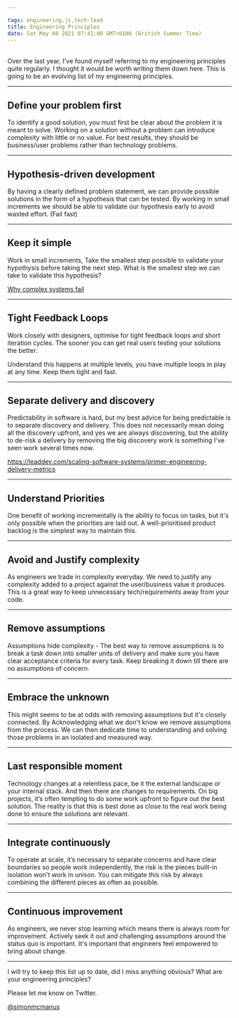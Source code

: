 ```yaml
---

tags: engineering,js,tech-lead
title: Engineering Principles
date: Sat May 08 2021 07:41:00 GMT+0100 (British Summer Time)
---
```

   
Over the last year, I've found myself referring to my engineering principles quite regularly. I thought it would be worth writing them down here.  This is going to be an evolving list of my engineering principles. 

*****
## Define your problem first 

To identify a good solution, you must first be clear about the problem it is meant to solve. 
Working on a solution without a problem can introduce complexity with little or no value.
For best results, they should be business/user problems rather than technology problems. 

*****

## Hypothesis-driven development 

By having a clearly defined problem statement, we can provide possible solutions in the form of a hypothesis that can be tested. By working in small increments we should be able to validate our hypothesis early to avoid wasted effort. (Fail fast)

*****
## Keep it simple 

Work in small increments, Take the smallest step possible to validate your hypothysis before taking the next step. What is the smallest step we can take to validate this hypothesis?

[Why complex systems fail](https://how.complexsystems.fail)

*****

## Tight Feedback Loops

Work closely with designers, optimise for tight feedback loops and short iteration cycles. The sooner you can get real users testing your solutions the better. 

Understand this happens at multiple levels,  you have multiple loops in play at any time.  Keep them tight and fast.


*****

## Separate delivery and discovery 

Predictability in software is hard, but my best advice for being predictable is to separate discovery and delivery.
This does not necessarily mean doing all the discovery upfront, and yes we are always discovering, but the ability to de-risk a delivery by removing the big discovery work is something I've seen work several times now. 

https://leaddev.com/scaling-software-systems/primer-engineering-delivery-metrics

*****
## Understand Priorities 

One benefit of working incrementally is the ability to focus on tasks, but it's only possible when the priorities are laid out. A well-prioritised product backlog is the simplest way to maintain this.

*****
## Avoid and Justify complexity 

As engineers we trade in complexity everyday. We need to justify any complexity added to a project against the user/business value it produces. This is a great way to keep unnecessary tech/requirements away from your code. 

*****

## Remove assumptions 

Assumptions hide complexity - The best way to remove assumptions is to break a task down into smaller units of delivery and make sure you have clear acceptance criteria for every task. Keep breaking it down till there are no assumptions of concern. 

*****
## Embrace the unknown 

This might seems to be at odds with removing assumptions but it's closely connected. By Acknowledging what we don't know we remove assumptions from the process. We can then dedicate time to understanding and solving those problems in an isolated and measured way.

*****
## Last responsible moment

Technology changes at a relentless pace,  be it the external landscape or your internal stack. And then there are changes to requirements.   On big projects, it’s often tempting to do some work upfront to figure out the best solution.  The reality is that this is best done as close to the real work being done to ensure the solutions are relevant.

*****
## Integrate continuously 

To operate at scale, it’s necessary to separate concerns and have clear boundaries so people work independently, the risk is the pieces built-in isolation won't work in unison.  You can mitigate this risk by always combining the different pieces as often as possible.

*****

## Continuous improvement   

As engineers, we never stop learning which means there is always room for improvement.  Actively seek it out and challenging assumptions around the status quo is important. It's important that engineers feel empowered to bring about change. 

*****

I will try to keep this list up to date, did I miss anything obvious? What are your engineering principles?

Please let me know on Twitter.

[@simonmcmanus](https://twitter.com/simonmcmanus)


